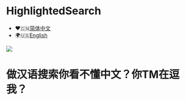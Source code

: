 # HighlightedSearch

* ♥️🇨🇳[简体中文](https://github.com/PengfeiWang666/HighlightedSearch/blob/master/README.md)  
* 🌍🇺🇸[English](https://github.com/PengfeiWang666/HighlightedSearch/blob/master/README-en.md)

![](https://github.com/PengfeiWang666/HighlightedSearch/blob/master/ReadMeImage/hehe.gif)
# 做汉语搜索你看不懂中文？你TM在逗我？
